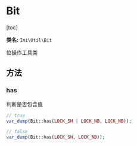 # Bit

[toc]

**类名:** `Imi\Util\Bit`

位操作工具类

## 方法

### has

判断是否包含值

```php
// true
var_dump(Bit::has(LOCK_SH | LOCK_NB, LOCK_NB));

// false
var_dump(Bit::has(LOCK_SH, LOCK_NB));
```